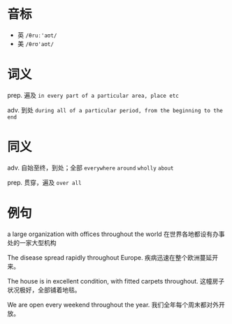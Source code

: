 # 音标

- 英 `/θruː'aʊt/`
- 美 `/θrʊ'aʊt/`

# 词义

prep. 遍及
`in every part of a particular area, place etc`

adv. 到处
`during all of a particular period, from the beginning to the end`

# 同义

adv. 自始至终，到处；全部
`everywhere` `around` `wholly` `about`

prep. 贯穿，遍及
`over all`

# 例句

a large organization with offices throughout the world
在世界各地都设有办事处的一家大型机构

The disease spread rapidly throughout Europe.
疾病迅速在整个欧洲蔓延开来。

The house is in excellent condition, with fitted carpets throughout.
这幢房子状况极好，全部铺着地毯。

We are open every weekend throughout the year.
我们全年每个周末都对外开放。


